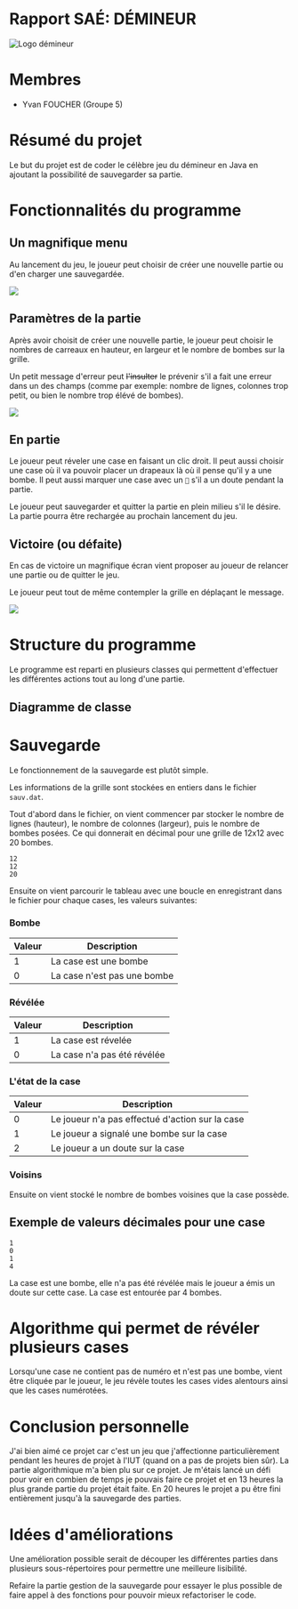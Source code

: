# Rapport SAÉ: DÉMINEUR
![Logo démineur](images/Demineur.png)
# Membres

- Yvan FOUCHER (Groupe 5)

# Résumé du projet

Le but du projet est de coder le célèbre jeu du démineur en Java en ajoutant la possibilité de sauvegarder sa partie. 

# Fonctionnalités du programme

## Un magnifique menu

Au lancement du jeu, le joueur peut choisir de créer une nouvelle partie ou d'en charger une sauvegardée.

![](images/2022-05-05-21-18-37-image.png)

## Paramètres de la partie

Après avoir choisit de créer une nouvelle partie, le joueur peut choisir le nombres de carreaux en hauteur, en largeur et le nombre de bombes sur la grille.

Un petit message d'erreur peut ~~l'insulter~~ le prévenir s'il a fait une erreur dans un des champs (comme par exemple: nombre de lignes, colonnes trop petit, ou bien le nombre trop élévé de bombes).

![](images/2022-05-05-21-20-18-image.png)

## En partie

Le joueur peut réveler une case en faisant un clic droit. Il peut aussi choisir une case où il va pouvoir placer un drapeaux là où il pense qu'il y a une bombe. Il peut aussi marquer une case avec un `🧐` s'il a un doute pendant la partie.

Le joueur peut sauvegarder et quitter la partie en plein milieu s'il le désire. La partie pourra être rechargée au prochain lancement du jeu.

## Victoire (ou défaite)

En cas de victoire un magnifique écran vient proposer au joueur de relancer une partie ou de quitter le jeu. 

Le joueur peut tout de même contempler la grille en déplaçant le message.

![](images/2022-05-05-23-05-24-image.png)

# Structure du programme

Le programme est reparti en plusieurs classes qui permettent d'effectuer les différentes actions tout au long d'une partie.

## Diagramme de classe

# Sauvegarde

Le fonctionnement de la sauvegarde est plutôt simple. 

Les informations de la grille sont stockées en entiers dans le fichier `sauv.dat`.

Tout d'abord dans le fichier, on vient commencer par stocker le nombre de lignes (hauteur), le nombre de colonnes (largeur), puis le nombre de bombes posées. Ce qui donnerait en décimal pour une grille de 12x12 avec 20 bombes.

```
12
12
20
```

Ensuite on vient parcourir le tableau avec une boucle en enregistrant dans le fichier pour chaque cases, les valeurs suivantes:

### Bombe

| Valeur | Description                 |
| ------ | --------------------------- |
| 1      | La case est une bombe       |
| 0      | La case n'est pas une bombe |

### Révélée

| Valeur | Description                 |
| ------ | --------------------------- |
| 1      | La case est révelée         |
| 0      | La case n'a pas été révélée |

### L'état de la case

| Valeur | Description                                     |
| ------ | ----------------------------------------------- |
| 0      | Le joueur n'a pas effectué d'action sur la case |
| 1      | Le joueur a signalé une bombe sur la case       |
| 2      | Le joueur a un doute sur la case                |

### Voisins

Ensuite on vient stocké le nombre de bombes voisines que la case possède. 

## Exemple de valeurs décimales pour une case

```
1
0
1
4
```

La case est une bombe, elle n'a pas été révélée mais le joueur a émis un doute sur cette case. La case est entourée par 4 bombes.

# Algorithme qui permet de révéler plusieurs cases

Lorsqu'une case ne contient pas de numéro et n'est pas une bombe, vient être cliquée par le joueur, le jeu révèle toutes les cases vides alentours ainsi que les cases numérotées. 

# Conclusion personnelle

J'ai bien aimé ce projet car c'est un jeu que j'affectionne particulièrement pendant les heures de projet à l'IUT (quand on a pas de projets bien sûr).  La partie algorithmique m'a bien plu sur ce projet. 
Je m'étais lancé un défi pour voir en combien de temps je pouvais faire ce projet et en 13 heures la plus grande partie du projet était faite. En 20 heures le projet a pu être fini entièrement jusqu'à la sauvegarde des parties.

# Idées d'améliorations

Une amélioration possible serait de découper les différentes parties dans plusieurs sous-répertoires pour permettre une meilleure lisibilité.

Refaire la partie gestion de la sauvegarde pour essayer le plus possible de faire appel à des fonctions pour pouvoir mieux refactoriser le code.